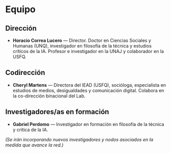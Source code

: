 # Equipo

## Dirección
- **Horacio Correa Lucero** — Director. Doctor en Ciencias Sociales y Humanas (UNQ), investigador en filosofía de la técnica y estudios críticos de la IA. Profesor e investigador en la UNAJ y colaborador en la USFQ.

## Codirección
- **Cheryl Martens** — Directora del IEAD (USFQ), socióloga, especialista en estudios de medios, desigualdades y comunicación digital. Colabora en la co-dirección binacional del Lab.

## Investigadores/as en formación
- **Gabriel Perdomo** — Investigador en formación en filosofía de la técnica y crítica de la IA.  

*(Se irán incorporando nuevos investigadores y nodos asociados en la medida que avance la red.)*
